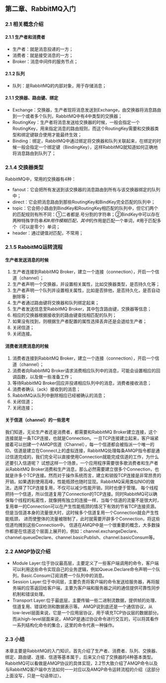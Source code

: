 ## 第二章、RabbitMQ入门
### 2.1	相关概念介绍
#### 2.1.1	生产者和消费者
* 生产者：就是消息投递的一方；
* 消费者：就是接受消息的一方；
* Broker：消息中间件的服务节点；
#### 2.1.2	队列
* 队列：是RabbitMQ的内部对象，用于存储消息；
#### 2.1.1	交换器、路由键、绑定
* Exchange：交换器，生产者现将消息发送到Exchange，由交换器将消息路由到一个或者多个队列，RabbitMQ中有4中类型的交换器；
* RoutingKey：生产者将消息发送给交换器的时候，一般会指定一个RoutingKey，用来指定消息的路由规则，而这个RoutingKey需要和交换器类型和绑定键联合使用才能最终生效；
* Binding：绑定，RabbitMQ中通过绑定将交换器和队列关联起来，在绑定的时候一般会指定一个绑定键（BindingKey），这样RabbitMQ就知道如何正确地将消息路由到队列了；
### 2.1.4 交换器类型
RabbitMQ中，常用的交换器有4种：
* fanout：它会把所有发送到该交换器的消息路由到所有与该交换器绑定的队列中；
* direct：它会把消息路由到那些RoutingKey和BindKey完全匹配的队列中；
* topic：它会把小路由到BindKey和RoutingKey相匹配的队列中，但它们两个的匹配规则有所不同：①二者都是.号分割的字符串；②BindKey中可以存在两种特殊字符串*和#用作模糊匹配，其中*的作用是匹配一个单词，#用于匹配多个（可以是零个）单词；
* header：通过键值对匹配，不常用；
### 2.1.5 RabbitMQ运转流程
#### 生产者发送消息的时候
1. 生产者连接到RabbitMQ Broker，建立一个连接（connection），开启一个信道（channel）；
2. 生产者声明一个交换器，并设置相关属性，比如交换器类型，是否持久化等；
3. 生产者声明一个队列并设置相关属性，比如是否排他，是否持久化，是否自动删除等；
4. 生产者通过路由键将交换器和队列绑定起来；
5. 生产者发送信息至RabbitMQ Broker，其中包含路由键，交换器等信息；
6. 相应的交换器根据接收到的路由键查找相匹配的队列；
7. 如果没有找到，则根据生产者配置的属性选择丢弃还是会退给生产者；
8. 关闭信道；
9. 关闭连接。
#### 消费者消费消息的时候
1. 消费者连接到RabbitMQ Broker，建立一个连接（connection），开启一个信道（channel）；
2. 消费者向RabbitMQ Broker请求消费相应队列中的消息，可能会设置相应的回调函数，以及做一些准备工作；
3. 等待RabbitMQ Broker回应并投递相应队列中的消息，消费者接收消息；
4. 消费者确认（ack）接收到的消息；
5. RabbitMQ从队列中删除相应已经被确认的消息；
6. 关闭信道；
7. 关闭连接；
#### 关于信道（channel）的一些思考
我们知道，无论生产者还是消费者，都需要和RabbitMQ Broker建立连接，这个连接就是一条TCP连接，也就是Connection。一旦TCP连接建立起来，客户端紧接着可以创建一个AMQP信道（Channel），每一个信道都会被指派一个唯一的ID。信道是建立在Connect上的虚拟连接，RabbitMQ处理每条AMQP指令都是通过信道完成的，我们完全可以直接使用Connection就能完成信道的工作，为什么还要引入信道呢？
试想这样一个场景，一个应用程序需要很多歌消费者和生产者从RabbitMQ Broker消费和生产消息，那么必然需要建立很多个Connection，也就是许多个TCP连接。然而对于操作系统而言，建立和销毁TCP连接是非常昂贵的开销，如果遇到使用高峰，性能瓶颈也随时显现。RabbitMQ采用类似NIO的做法，选择了TCP连接复用，不仅可以减少性能开销，同时也便于管理。
每个线程把持一个信道，所以信道复用了Connection的TCP连接。同时RabbitMQ可以确保每个线程的私密性，就像拥有独立的连接一样，当每个信道的流量不是很大时，复用单一的Connection可以在产生性能瓶颈的情况下有效的节省TCP连接资源。但是当信道本身的流量很大时，这时候多个信道复用一个Connection就会产生性能瓶颈，
进而使整体的流量被限制了，此时就需要开辟多个Connection，将这些信道均摊到这些Connection中。
信道在AMQP中是一个很重要的概念，大多数操作都是在信道这个层面上展开的，例如：channel.exchangeDeclare、channel.queueDeclare、channel.basicPublish、channel.basicConsum等。
### 2.2 AMQP协议介绍
* Module Layer:位于协议最高层，主要定义了一些客户端调用的命令，客户端可以利用这些命令实现自己的业务逻辑，例如Queue.Declare命令声明一个队列，Basic.Consum订阅消费一个队列中的消息。
* Session Layer:位于中间层，主要负责将客户端的命令发送给服务器，再将服务端的应答返回给客户端，主要为客户端和服务器之间的通信提供可靠性同步机制和错误处理。
* Transport Layer:位于最底层，主要传输一些二进制流数据，提供帧的处理、信道复用、错误检测和数据表示等。
AMQP说到底还是一个通信协议，从low-level层面来说，它是一个应用层协议，用于填充TCP协议层的数据部分。而从high-level层面来说，AMQP是通过协议命令进行交互的，可以将其看作一系列结构化命令的集合，这里的命令代表一种操作。
### 2.3 小结
本章主要是RabbitMQ的入门知识，首先介绍了生产者、消费者、队列、交换器、绑定、路由键、连接、信道等基本属于，后来又介绍了交换器的4种基本类型。
RabbitMQ可以看做是AMQP协议的具体实现，2.2节大致介绍了AMQP命令以及与RabbitMQ客户端中方法如何一一对应以及AMQP命令运转流程的介绍（这部分上面没写，只是一句话带过）。

